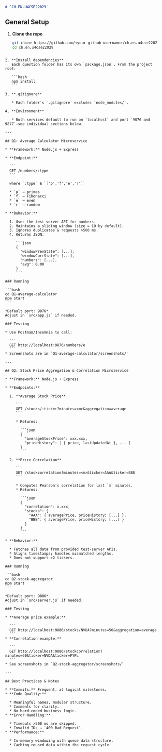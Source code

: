 ```markdown
# `CH.EN.U4CSE22029`
```

## General Setup

1. **Clone the repo**  
   ```bash
   git clone https://github.com/<your-github-username>/ch.en.u4cse22029.git
   cd ch.en.u4cse22029
````

2. **Install dependencies**
   Each question folder has its own `package.json`. From the project root:

   ```bash
   npm install
   ```

3. **.gitignore**

   * Each folder’s `.gitignore` excludes `node_modules/`.

4. **Environment**

   * Both services default to run on `localhost` and port `9876 and 9877`—see individual sections below.

---

## Q1: Average Calculator Microservice

* **Framework:** Node.js + Express

* **Endpoint:**

  ```
  GET /numbers/:type
  ```

  where `:type` ∈ `['p','f','e','r']`

  * `p` → primes
  * `f` → Fibonacci
  * `e` → even
  * `r` → random

* **Behavior:**

  1. Uses the test-server API for numbers.
  2. Maintains a sliding window (size = 10 by default).
  3. Ignores duplicates & requests >500 ms.
  4. Returns JSON:

     ```json
     {
       "windowPrevState": [...],
       "windowCurrState": [...],
       "numbers": [...],
       "avg": 0.00
     }
     ```

### Running

```bash
cd Q1-average-calculator
npm start
```

*Default port: 9876*
Adjust in `src/app.js` if needed.

### Testing

* Use Postman/Insomnia to call:

  ```
  GET http://localhost:9876/numbers/e
  ```
* Screenshots are in `Q1-average-calculator/screenshots/`

---

## Q2: Stock Price Aggregation & Correlation Microservice

* **Framework:** Node.js + Express

* **Endpoints:**

  1. **Average Stock Price**

     ```
     GET /stocks/:ticker?minutes=<m>&aggregation=average
     ```

     * Returns:

       ```json
       {
         "averageStockPrice": xxx.xxx,
         "priceHistory": [ { price, lastUpdatedAt }, ... ]
       }
       ```

  2. **Price Correlation**

     ```
     GET /stockcorrelation?minutes=<m>&ticker=AAA&ticker=BBB
     ```

     * Computes Pearson’s correlation for last `m` minutes.
     * Returns:

       ```json
       {
         "correlation": x.xxx,
         "stocks": {
           "AAA": { averagePrice, priceHistory: [...] },
           "BBB": { averagePrice, priceHistory: [...] }
         }
       }
       ```

* **Behavior:**

  * Fetches all data from provided test-server APIs.
  * Aligns timestamps; handles mismatched lengths.
  * Does not support >2 tickers.

### Running

```bash
cd Q2-stock-aggregator
npm start
```

*Default port: 9886*
Adjust in `src/server.js` if needed.

### Testing

* **Average price example:**

  ```
  GET http://localhost:9886/stocks/NVDA?minutes=50&aggregation=average
  ```
* **Correlation example:**

  ```
  GET http://localhost:9886/stockcorrelation?minutes=60&ticker=NVDA&ticker=PYPL
  ```
* See screenshots in `Q2-stock-aggregator/screenshots/`

---

## Best Practices & Notes

* **Commits:** Frequent, at logical milestones.
* **Code Quality:**

  * Meaningful names, modular structure.
  * Comments for clarity.
  * No hard-coded business logic.
* **Error Handling:**

  * Timeouts >500 ms are skipped.
  * Invalid IDs → `400 Bad Request`.
* **Performance:**

  * In-memory windowing with queue data structure.
  * Caching reused data within the request cycle.
